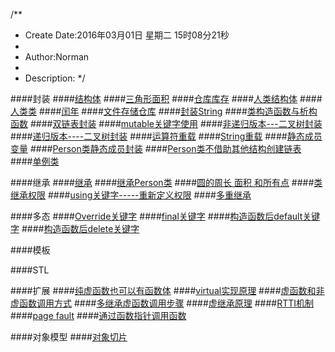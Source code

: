 /**
* Create Date:2016年03月01日 星期二 15时08分21秒
* 
* Author:Norman
* 
* Description: 
*/

####封装
####[结构体](./struct.cpp)
####[三角形面积](./triangleStruct.cpp)
####[仓库库存](./riceStruct.cpp)
####[人类结构体](./personStruct.cpp)
####[人类类](./personClass.cpp)
####[闰年](./dataClass.cpp)
####[文件存储仓库](./Store.cpp)
####[封装String](./String.cpp)
####[类构造函数与析构函数](./Integer.cpp)
####[双链表封装](./stuClass.cpp)
####[mutable关键字使用](./constClass.cpp)
####[非递归版本---二叉树封装](./binaryTree.cpp)
####[递归版本----二叉树封装](./binaryTree1.cpp)
####[运算符重载](./operatorOverload.cpp)
####[String重载](./StringOverload.cpp)
####[静态成员变量](./StaticMember.cpp)
####[Person类静态成员封装](./Person1.cpp)
####[Person类不借助其他结构创建链表](./Person.cpp)
####[单例类](./Singleton.cpp)

####继承
####[继承](./Inherit.cpp)
####[继承Person类](./InheritPerson.cpp)
####[圆的周长 面积 和所有点](./InheritPerson.cpp)
####[类继承权限](./InheritPermission.cpp)
####[using关键字-----重新定义权限](./InheritPermission.cpp)
####[多重继承](./MultiInherit.cpp)

####多态
####[Override关键字](./Override.cpp)
####[final关键字](./Override.cpp)
####[构造函数后default关键字](./ClassSummary.cpp)
####[构造函数后delete关键字](./ClassSummary.cpp)

####模板

####STL

####扩展
####[纯虚函数也可以有函数体](./PureVirtualFunction.cpp)
####[virtual实现原理](./VirtualWorked.md)
####[虚函数和非虚函数调用方式](./VirtualAndNonVirtual.md)
####[多继承虚函数调用步骤]()
####[虚继承原理]()
####[RTTI机制]()
####[page fault]()
####[通过函数指针调用函数]()

####对象模型
####[对象切片](./ObjectSlicing.cpp)

